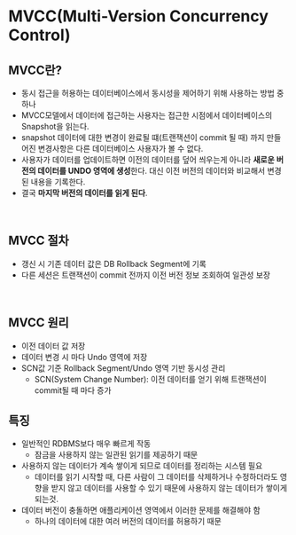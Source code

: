 # MVCC(Multi-Version Concurrency Control)

## MVCC란?

- 동시 접근을 허용하는 데이터베이스에서 동시성을 제어하기 위해 사용하는 방법 중 하나
- MVCC모델에서 데이터에 접근하는 사용자는 접근한 시점에서 데이터베이스의 Snapshot을 읽는다.
- snapshot 데이터에 대한 변경이 완료될 떄(트랜잭션이 commit 될 때) 까지 만들어진 변경사항은 다른 데이터베이스 사용자가 볼 수 없다.
- 사용자가 데이터를 업데이트하면 이전의 데이터를 덮어 씌우는게 아니라 **새로운 버전의 데이터를 UNDO 영역에 생성**한다. 대신 이전 버전의 데이터와 비교해서 변경된 내용을 기록한다.
- 결국 **마지막 버전의 데이터를 읽게 된다**.

</br >

## MVCC 절차

- 갱신 시 기존 데이터 값은 DB Rollback Segment에 기록
- 다른 세션은 트랜잭션이 commit 전까지 이전 버전 정보 조회하여 일관성 보장

</br >

## MVCC 원리

- 이전 데이터 값 저장
- 데이터 변경 시 마다 Undo 영역에 저장
- SCN값 기준 Rollback Segment/Undo 영역 기반 동시성 관리
  - SCN(System Change Number): 이전 데이터를 얻기 위해 트랜잭션이 commit될 때 마다 증가

## 특징

- 일반적인 RDBMS보다 매우 빠르게 작동
  - 잠금을 사용하지 않는 일관된 읽기를 제공하기 때문
- 사용하지 않는 데이터가 계속 쌓이게 되므로 데이터를 정리하는 시스템 필요
  - 데이터를 읽기 시작할 때, 다른 사람이 그 데이터를 삭제하거나 수정하더라도 영향을 받지 않고 데이터를 사용할 수 있기 때문에 사용하지 않는 데이터가 쌓이게 되는것.
- 데이터 버전이 충돌하면 애플리케이션 영역에서 이러한 문제를 해결해야 함
  - 하나의 데이터에 대한 여러 버전의 데이터를 허용하기 때문

